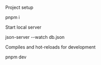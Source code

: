 Project setup

pnpm i

Start local server 

json-server --watch db.json

Compiles and hot-reloads for development

pnpm dev
